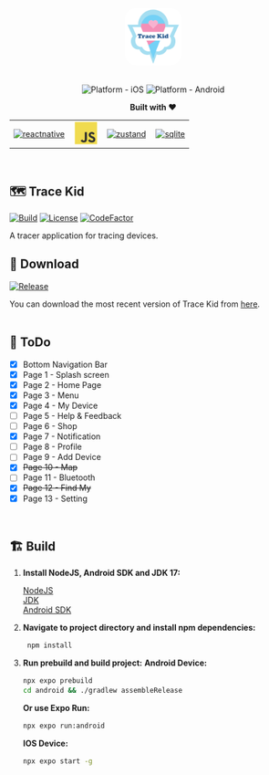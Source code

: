 <br/>
<div align="center">
<a href="https://github.com/darksky6666/tracekid">
<img style="border-radius:20%;" class="rounded-image" src="./assets/images/icon.png" alt="Logo" width="100" height="100">
</a>
<br/><br/>

![Platform - iOS](https://img.shields.io/badge/platform-iOS-blue.svg)
![Platform - Android](https://img.shields.io/badge/platform-android-red.svg)

<p style="font-weight: bold;">Built with ❤️</p>

<table>
  <tr>
    <td style="padding-right: 10px;">
      <a href="https://reactnative.dev/" target="_blank" rel="noreferrer">
        <img src="https://reactnative.dev/img/header_logo.svg" alt="reactnative" width="40" height="40"/>
      </a>
    </td>
    <td style="padding-right: 10px;">
      <a href="https://developer.mozilla.org/en-US/docs/Web/JavaScript" target="_blank" rel="noreferrer">
        <img src="https://raw.githubusercontent.com/devicons/devicon/master/icons/javascript/javascript-original.svg" alt="javascript" width="40" height="40"/>
      </a>
    </td>
    <td style="padding-right: 10px;">
      <a href="https://zustand-demo.pmnd.rs/" target="_blank" rel="noreferrer">
        <img src="https://user-images.githubusercontent.com/958486/218346783-72be5ae3-b953-4dd7-b239-788a882fdad6.svg" alt="zustand" width="40" height="40"/>
      </a>
    </td>
    <td>
      <a href="https://www.sqlite.org/" target="_blank" rel="noreferrer">
        <img src="https://www.vectorlogo.zone/logos/sqlite/sqlite-icon.svg" alt="sqlite" width="40" height="40"/>
      </a>
    </td>
  </tr>
</table>

<br/>
</div>

## 🗺️ Trace Kid

[![Build](https://github.com/darksky6666/tracekid/actions/workflows/build-apk.yml/badge.svg)](https://github.com/darksky6666/tracekid/actions/workflows/build-apk.yml)
[![License](https://img.shields.io/badge/License-BSD_3--Clause-blue.svg)](https://opensource.org/licenses/BSD-3-Clause)
[![CodeFactor](https://www.codefactor.io/repository/github/darksky6666/tracekid/badge)](https://www.codefactor.io/repository/github/darksky6666/tracekid)

A tracer application for tracing devices.
<br/>

## 🔽 Download

[![Release](https://img.shields.io/github/release/darksky6666/tracekid.svg)](https://github.com/darksky6666/tracekid/releases/latest)

You can download the most recent version of Trace Kid from
[here](https://github.com/darksky6666/tracekid/releases/latest).  
<br/>

## 📝 ToDo


- [x] Bottom Navigation Bar
- [x] Page 1 - Splash screen
- [x] Page 2 - Home Page
- [x] Page 3 - Menu
- [x] Page 4 - My Device
- [ ] Page 5 - Help & Feedback
- [ ] Page 6 - Shop
- [x] Page 7 - Notification
- [ ] Page 8 - Profile
- [ ] Page 9 - Add Device
- [x] ~~Page 10 - Map~~
- [ ] Page 11 - Bluetooth
- [x] ~~Page 12 - Find My~~
- [x] Page 13 - Setting

<br/>

## 🏗️ Build

1. **Install NodeJS, Android SDK and JDK 17:** <br/>
   
   [NodeJS](https://nodejs.org) <br />
   [JDK](https://www.azul.com/downloads/?version=java-17-lts&os=windows&architecture=x86-64-bit&package=jdk#zulu) <br />
   [Android SDK](https://docs.expo.dev/get-started/set-up-your-environment/?mode=development-build&buildEnv=local)

2. **Navigate to project directory and install npm dependencies:**
   
   ```sh
    npm install
   ```

3. **Run prebuild and build project:**
   **Android Device:**
   ```sh
   npx expo prebuild
   cd android && ./gradlew assembleRelease
   ```
   **Or use Expo Run:**
   ```sh
   npx expo run:android
   ```
   **IOS Device:**
   ```sh
   npx expo start -g
   ```
